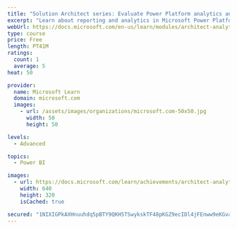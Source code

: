 ```yaml
---
title: "Solution Architect series: Evaluate Power Platform analytics and AI"
excerpt: "Learn about reporting and analytics in Microsoft Power Platform."
webUrl: https://docs.microsoft.com/en-us/learn/modules/architect-analytics/
type: course
price: Free
length: PT41M
ratings:
  count: 1
  average: 5
heat: 50

provider:
  name: Microsoft Learn
  domain: microsoft.com
  images:
    - url: /assets/images/organizations/microsoft.com-50x50.jpg
      width: 50
      height: 50

levels:
  - Advanced

topics:
  - Power BI

images:
  - url: https://docs.microsoft.com/learn/achievements/architect-analytics-social.png
    width: 640
    height: 320
    isCached: true

secured: "1NIXIGPkAXHnuuhdq5pBTY9QKH5TSwykskTF48pKGZ9ecIDl4jFEnww9eKGvaIDBq3FDqkIj6tpeS37d4AJ5dv0McNXkJP7h34HBcmvBkvRSdsvV3/NhEvPxtB9q/QuVfycQpuBMRJQW7K9v2He17X394XnNezMrFj52xeoDfIXTM79j2p27OxjuRGzH7W3AsC1sP43JW5ti5tQ4zQfJP+uIxWZMwVSrDp56tauiZl4752Uv+r3FxePCaGb4k31IMpddRBrSVueETQ/JYNEFP2zVdxh9mfHuv4WlihpYeXns7yngl0G3q8B1wQj4RKh+KFrarIB+LKdpCFjRTGsFjxDRb28PE8QCcb9jtwc9I9j08RCsKhrc/EWsfTQw2IAdad9dKPlHHlhktS6NzxYPSA==;mjsAlpHbe3XE/b2QOhN8XQ=="
---
```


